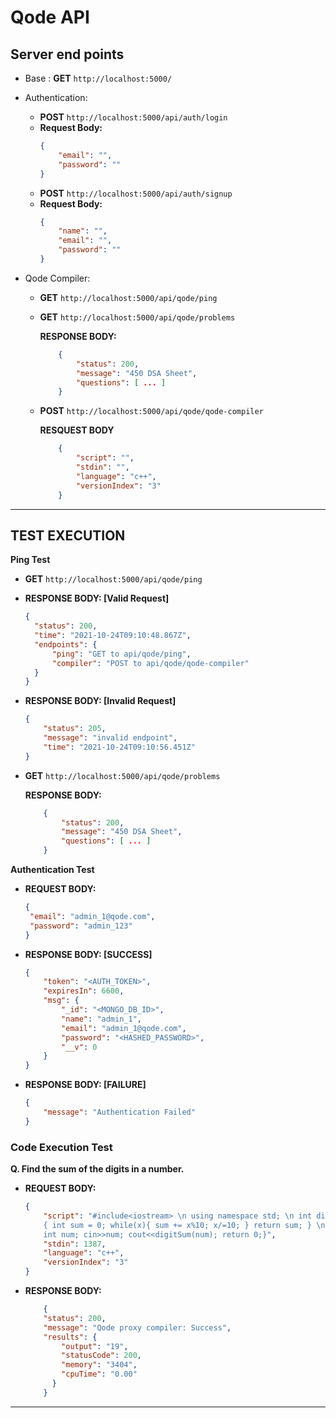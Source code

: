 # Qode API

<!-- About Qode API Goes here -->

## Server end points

* Base : **GET** `http://localhost:5000/`
* Authentication:
    * **POST** `http://localhost:5000/api/auth/login`
    * **Request Body:**
        ```json
        {
            "email": "",
            "password": ""
        }
        ```
    * **POST** `http://localhost:5000/api/auth/signup`
    * **Request Body:**
        ```json
        {
            "name": "",
            "email": "",
            "password": ""
        }
        ```

* Qode Compiler:
  * **GET** `http://localhost:5000/api/qode/ping`   
  * **GET** `http://localhost:5000/api/qode/problems`
   
    **RESPONSE BODY:**
    ```json
        {
            "status": 200,
            "message": "450 DSA Sheet",
            "questions": [ ... ]
        }
    ```
  * **POST** `http://localhost:5000/api/qode/qode-compiler`
    
    **RESQUEST BODY** 
    ```json 
        {
            "script": "",
            "stdin": "",
            "language": "c++",
            "versionIndex": "3"
        }
    ```

---

## **TEST EXECUTION**

**Ping Test**
* **GET** `http://localhost:5000/api/qode/ping`
* **RESPONSE BODY: [Valid Request]**
  ```json
  {
    "status": 200,
    "time": "2021-10-24T09:10:48.867Z",
    "endpoints": {
        "ping": "GET to api/qode/ping",
        "compiler": "POST to api/qode/qode-compiler"
    }
  }
  ```
 * **RESPONSE BODY: [Invalid Request]**
    ```json
    {
        "status": 205,
        "message": "invalid endpoint",
        "time": "2021-10-24T09:10:56.451Z"
    }
    ```
*  **GET** `http://localhost:5000/api/qode/problems`
   
    **RESPONSE BODY:**
    ```json
        {
            "status": 200,
            "message": "450 DSA Sheet",
            "questions": [ ... ]
        }
    ```
**Authentication Test**
* **REQUEST BODY:**
    ```json
    {
     "email": "admin_1@qode.com",
     "password": "admin_123"
    }
    ```
* **RESPONSE BODY: [SUCCESS]**
    ```json
    {
        "token": "<AUTH_TOKEN>",
        "expiresIn": 6600,
        "msg": {
            "_id": "<MONGO_DB_ID>",
            "name": "admin_1",
            "email": "admin_1@qode.com",
            "password": "<HASHED_PASSWORD>",
            "__v": 0
        }
    }
    ```
* **RESPONSE BODY: [FAILURE]**
    ```json
    {
        "message": "Authentication Failed"
    }
    ```
### **Code Execution Test**
**Q. Find the sum of the digits in a number.**

* **REQUEST BODY:** 
    ```json
    {
        "script": "#include<iostream> \n using namespace std; \n int digitSum(int x) \n 
        { int sum = 0; while(x){ sum += x%10; x/=10; } return sum; } \n int main(){
        int num; cin>>num; cout<<digitSum(num); return 0;}",
        "stdin": 1387,
        "language": "c++",
        "versionIndex": "3"
    }

    ```

* **RESPONSE BODY:**
    ```json 
        {
        "status": 200,
        "message": "Qode proxy compiler: Success",
        "results": {
            "output": "19",
            "statusCode": 200,
            "memory": "3404",
            "cpuTime": "0.00"
          }
        }
    ```

---